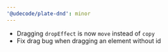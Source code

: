 ```yaml
---
'@udecode/plate-dnd': minor
---
```


- Dragging `dropEffect` is now `move` instead of `copy`
- Fix drag bug when dragging an element without id
